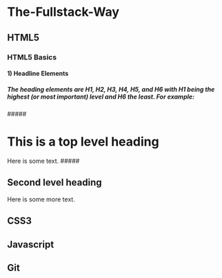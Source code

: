 # The-Fullstack-Way

## HTML5

### HTML5 Basics 

#### 1) Headline  Elements 
#####  The heading elements are H1, H2, H3, H4, H5, and H6 with H1 being the highest (or most important) level and H6 the least. For example:

#####<H1>This is a top level heading</H1> Here is some text.
#####<H2>Second level heading</H2> Here is some more text.
      


## CSS3

## Javascript

## Git

